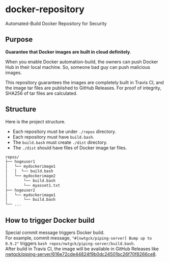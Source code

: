 # docker-repository
Automated-Build Docker Repository for Security

## Purpose
**Guarantee that Docker images are built in cloud definitely**.

When you enable Docker automation-build, the owners can push Docker Hub in their local machine. So, someone bad guy can push malicious images.

This repository guarantees the images are completely built in Travis CI, and the image tar files are published to GitHub Releases.
For proof of integrity, SHA256 of tar files are calculated.

## Structure

Here is the project structure.  
* Each repository must be under `./repos` directory.
* Each repository must have `build.bash`.
* The `build.bash` must create `./dist` directory.
* The `./dist` should have files of Docker image tar files.

```txt
repos/
├── hogeuser1
│   └── mydockerimage1
│   │  └── build.bash
│   └── mydockerimage2
│       └── build.bash
│       └── myasset1.txt
├── hogeuser2
│   └── mydockerimage1
│       └── build.bash
└── ...
```

## How to trigger Docker build

Special commit message triggers Docker build.  
For example, commit message, `"#[nwtgck/piping-server] Bump up to 0.9.2"` triggers `bash repos/nwtgck/piping-server/build.bash`.  
After build in Travis CI, the image will be available in GitHub Releases like [nwtgck/piping-server/616e72cde44824f9b0dc24501bc26f70f8266ce8](https://github.com/nwtgck/docker-repository/releases/tag/nwtgck%2Fpiping-server%2F616e72cde44824f9b0dc24501bc26f70f8266ce8).
